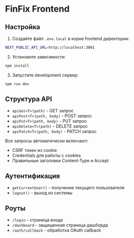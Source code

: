 # FinFix Frontend

## Настройка

1. Создайте файл `.env.local` в корне frontend директории:

```bash
NEXT_PUBLIC_API_URL=http://localhost:3001
```

2. Установите зависимости:

```bash
npm install
```

3. Запустите development сервер:

```bash
npm run dev
```

## Структура API

- `apiGet<T>(path)` - GET запрос
- `apiPost<T>(path, body)` - POST запрос
- `apiPut<T>(path, body)` - PUT запрос
- `apiDelete<T>(path)` - DELETE запрос
- `apiPatch<T>(path, body)` - PATCH запрос

Все запросы автоматически включают:

- CSRF токен из cookie
- Credentials для работы с cookies
- Правильные заголовки Content-Type и Accept

## Аутентификация

- `getCurrentUser()` - получение текущего пользователя
- `logout()` - выход из системы

## Роуты

- `/login` - страница входа
- `/dashboard` - защищенная страница дашборда
- `/auth/callback` - обработка OAuth callback
